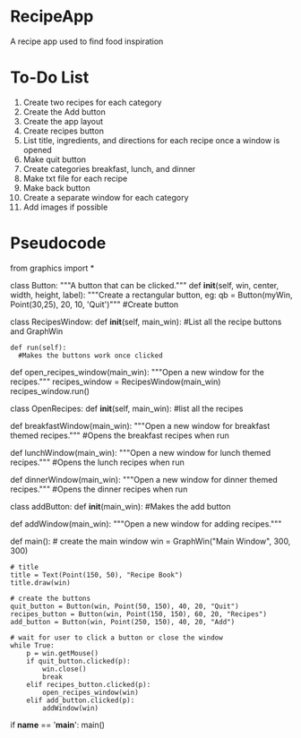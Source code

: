 # RecipeApp
A recipe app used to find food inspiration

# To-Do List
1. Create two recipes for each category 
2. Create the Add button
3. Create the app layout
4. Create recipes button
5. List title, ingredients, and directions for each recipe once a window is opened
6. Make quit button
7. Create categories breakfast, lunch, and dinner
8. Make txt file for each recipe
9. Make back button
10. Create a separate window for each category
11. Add images if possible

# Pseudocode
from graphics import *

class Button:
    """A button that can be clicked."""
    def __init__(self, win, center, width, height, label):
        """Create a rectangular button, eg:
        qb = Button(myWin, Point(30,25), 20, 10, 'Quit')"""
#Create button 

class RecipesWindow:
    def __init__(self, main_win):
    #List all the recipe buttons and GraphWin
    
    def run(self):
      #Makes the buttons work once clicked
      
def open_recipes_window(main_win):
    """Open a new window for the recipes."""
    recipes_window = RecipesWindow(main_win)
    recipes_window.run()
    
 class OpenRecipes:
    def __init__(self, main_win):
    #list all the recipes 

def breakfastWindow(main_win):
    """Open a new window for breakfast themed recipes."""
    #Opens the breakfast recipes when run
    
 def lunchWindow(main_win):
    """Open a new window for lunch themed recipes."""
    #Opens the lunch recipes when run
    
def dinnerWindow(main_win):
  """Open a new window for dinner themed recipes."""
    #Opens the dinner recipes when run
   
class addButton:
    def __init__(main_win):
    #Makes the add button
    
def addWindow(main_win):
    """Open a new window for adding recipes."""
  
def main():
    # create the main window
    win = GraphWin("Main Window", 300, 300)

    # title
    title = Text(Point(150, 50), "Recipe Book")
    title.draw(win)

    # create the buttons
    quit_button = Button(win, Point(50, 150), 40, 20, "Quit")
    recipes_button = Button(win, Point(150, 150), 60, 20, "Recipes")
    add_button = Button(win, Point(250, 150), 40, 20, "Add")

    # wait for user to click a button or close the window
    while True:
        p = win.getMouse()
        if quit_button.clicked(p):
            win.close()
            break
        elif recipes_button.clicked(p):
            open_recipes_window(win)
        elif add_button.clicked(p):
            addWindow(win)


if __name__ == '__main__':
    main()
